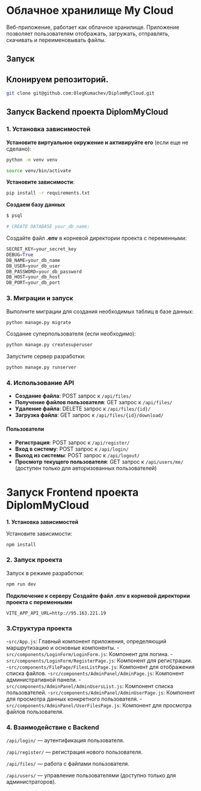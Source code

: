 ﻿# Облачное хранилище My Cloud
Веб-приложение, работает как облачное хранилище. Приложение позволяет пользователям отображать, загружать, отправлять, скачивать и переименовывать файлы.   

## **Запуск**
## **Клонируем репозиторий.**
```bash
git clone git@github.com:OlegKumachev/DiplomMyCloud.git
```
## **Запуск Backend проекта DiplomMyCloud**
### **1. Установка зависимостей**
**Установите виртуальное окружение и активируйте его** (если еще не сделано):
```bash 
python -m venv venv

source venv/bin/activate
```
**Установите зависимости**:

```bash
pip install -r requirements.txt

```
**Создаем базу данных**

```bash
$ psql

# CREATE DATABASE your_db_name;
```

Создайте файл **.env** в корневой директории проекта с переменными:
```python
SECRET_KEY=your_secret_key
DEBUG=True
DB_NAME=your_db_name
DB_USER=your_db_user
DB_PASSWORD=your_db_password
DB_HOST=your_db_host
DB_PORT=your_db_port
```
### **3. Миграции и запуск**
Выполните миграции для создания необходимых таблиц в базе данных:
```bash
python manage.py migrate
```
Создание суперпользователя (если необходимо):

```bash
python manage.py createsuperuser
```
Запустите сервер разработки:
```bash
python manage.py runserver
```
### **4. Использование API**
- **Создание файла**: POST запрос к `/api/files/`
- **Получение файлов пользователя**: GET запрос к `/api/files/`
- **Удаление файла**: DELETE запрос к `/api/files/{id}/`
- **Загрузка файла**: GET запрос к `/api/files/{id}/download/`
#### **Пользователи**
- **Регистрация**: POST запрос к `/api/register/`
- **Вход в систему**: POST запрос к `/api/login/`
- **Выход из системы**: POST запрос к `/api/logout/`
- **Просмотр текущего пользователя**: GET запрос к `/api/users/me/` (доступен только для авторизованных пользователей)
# **Запуск Frontend проекта DiplomMyCloud**

**1. Установка зависимостей**

Установите зависимости:
```bash
npm install
```

### **2. Запуск проекта**

Запуск в режиме разработки:
```bash
npm run dev
```
**Подключение к серверу**
**Создайте файл **.env** в корневой директории проекта с переменными**

```.evn
VITE_APP_API_URL=http://95.163.221.19
```
### **3.Структура проекта**

-`src/App.js`: Главный компонент приложения, определяющий маршрутизацию и основные компоненты.
-`src/components/LoginForm/LoginForm.js`: Компонент для логина.
-`src/components/LoginForm/RegisterPage.js`: Компонент для регистрации.
-`src/components/FilePage/FilesListPage.js`: Компонент для отображения списка файлов.
-`src/components/AdminPanel/AdminPage.js`: Компонент административной панели.
-`src/components/AdminPanel/AdminUsersList.js`: Компонент списка пользователей.
-`src/components/AdminPanel/AdminUserPage.js`: Компонент для просмотра данных конкретного пользователя.
-`src/components/AdminPanel/UserFilesPage.js`: Компонент для просмотра файлов пользователя.

### **4. Взаимодействие с Backend**

`/api/login/` — аутентификация пользователя.

`/api/register/` — регистрация нового пользователя.

`/api/files/` — работа с файлами пользователя.

`/api/users/` — управление пользователями (доступно только для администраторов).
